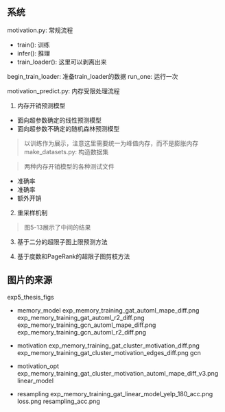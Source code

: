 ## 系统

motivation.py: 常规流程
- train(): 训练
- infer(): 推理
- train_loader(): 这里可以剥离出来

begin_train_loader: 准备train_loader的数据
run_one: 运行一次

motivation_predict.py: 内存受限处理流程

1. 内存开销预测模型
- 面向超参数确定的线性预测模型
- 面向超参数不确定的随机森林预测模型
> 以训练作为展示，注意这里需要统一为峰值内存，而不是膨胀内存
make_datasets.py: 构造数据集

> 两种内存开销模型的各种测试文件
- 准确率
- 准确率
- 额外开销


2. 重采样机制
> 图5-13展示了中间的结果


3. 基于二分的超限子图上限预测方法

4. 基于度数和PageRank的超限子图剪枝方法


## 图片的来源
exp5_thesis_figs

- memory_model
exp_memory_training_gat_automl_mape_diff.png
exp_memory_training_gat_automl_r2_diff.png
exp_memory_training_gcn_automl_mape_diff.png
exp_memory_training_gcn_automl_r2_diff.png

- motivation
exp_memory_training_gat_cluster_motivation_diff.png
exp_memory_training_gat_cluster_motivation_edges_diff.png
gcn

- motivation_opt
exp_memory_training_gat_cluster_motivation_automl_mape_diff_v3.png
linear_model

- resampling
exp_memory_training_gat_linear_model_yelp_180_acc.png
loss.png
resampling_acc.png